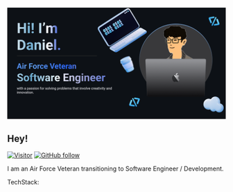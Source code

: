 ![Daniel Banner Image](./github-banner.png)

## Hey! 

[![Visitor](https://visitor-badge.laobi.icu/badge?page_id=dp1p)](https://github.com/dp1p)
[![GitHub follow](https://img.shields.io/github/followers/dp1p.svg?style=social&label=Follow%20Me)](https://github.com/dp1p?tab=followers)

I am an Air Force Veteran transitioning to Software Engineer / Development. 

<!-- [![Daniel's GitHub stats](https://github-readme-stats.vercel.app/api?username=dp1p)](https://github.com/dp1p/github-readme-stats) 
![Top Langs](https://github-readme-stats.vercel.app/api/top-langs/?username=dp1p&layout=compact&&langs_count=5) -->

TechStack:

<!--
**dp1p/dp1p** is a ✨ _special_ ✨ repository because its `README.md` (this file) appears on your GitHub profile.

Here are some ideas to get you started:

- 🔭 I’m currently working on ...
- 🌱 I’m currently learning ...
- 👯 I’m looking to collaborate on ...
- 🤔 I’m looking for help with ...
- 💬 Ask me about ...
- 📫 How to reach me: ...
- 😄 Pronouns: ...
- ⚡ Fun fact: ...
-->
